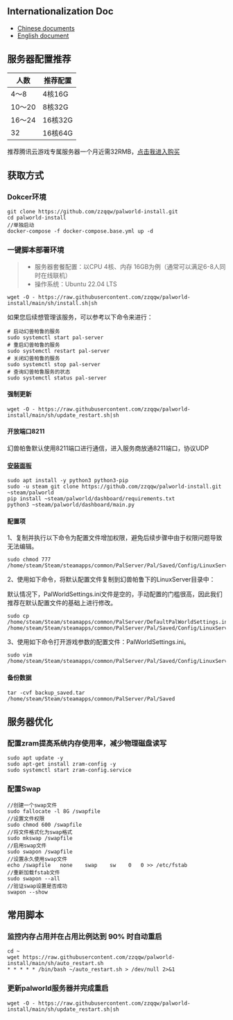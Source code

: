 ## Internationalization Doc

- [Chinese documents](./README.md)
- [English document](./README.EN.md)

## 服务器配置推荐

| 人数   | 推荐配置 |
| ------ | -------- |
| 4～8   | 4核16G   |
| 10～20 | 8核32G   |
| 16～24 | 16核32G  |
| 32     | 16核64G  |

推荐腾讯云游戏专属服务器一个月近需32RMB，[点击我进入购买](https://curl.qcloud.com/Y9Umsuw8)

## 获取方式

### Dokcer环境

~~~
git clone https://github.com/zzqqw/palworld-install.git
cd palworld-install
//单独启动
docker-compose -f docker-compose.base.yml up -d
~~~

### **一键脚本部署环境**
> - 服务器套餐配置：以CPU 4核、内存 16GB为例（通常可以满足6-8人同时在线联机）
> - 操作系统：Ubuntu 22.04 LTS

```shell
wget -O - https://raw.githubusercontent.com/zzqqw/palworld-install/main/sh/install.sh|sh
```
如果您后续想管理该服务，可以参考以下命令来进行：

~~~
# 启动幻兽帕鲁的服务
sudo systemctl start pal-server
# 重启幻兽帕鲁的服务
sudo systemctl restart pal-server
# 关闭幻兽帕鲁的服务
sudo systemctl stop pal-server
# 查询幻兽帕鲁服务的状态
sudo systemctl status pal-server
~~~

#### 强制更新

~~~
wget -O - https://raw.githubusercontent.com/zzqqw/palworld-install/main/sh/update_restart.sh|sh
~~~

#### 开放端口8211

幻兽帕鲁默认使用8211端口进行通信，进入服务商放通8211端口，协议UDP

#### [安装面板](https://github.com/zzqqw/palworld-install/tree/main/dashboard)

~~~
sudo apt install -y python3 python3-pip
sudo -u steam git clone https://github.com/zzqqw/palworld-install.git ~steam/palworld
pip install ~steam/palworld/dashboard/requirements.txt
python3 ~steam/palworld/dashboard/main.py 
~~~

#### 配置项

1、复制并执行以下命令为配置文件增加权限，避免后续步骤中由于权限问题导致无法编辑。

~~~
sudo chmod 777 /home/steam/Steam/steamapps/common/PalServer/Pal/Saved/Config/LinuxServer/PalWorldSettings.ini
~~~

2、使用如下命令，将默认配置文件复制到幻兽帕鲁下的LinuxServer目录中：

默认情况下，PalWorldSettings.ini文件是空的，手动配置的门槛很高，因此我们推荐在默认配置文件的基础上进行修改。

~~~
sudo cp /home/steam/Steam/steamapps/common/PalServer/DefaultPalWorldSettings.ini /home/steam/Steam/steamapps/common/PalServer/Pal/Saved/Config/LinuxServer/PalWorldSettings.ini
~~~

3、使用如下命令打开游戏参数的配置文件：PalWorldSettings.ini。

~~~
sudo vim /home/steam/Steam/steamapps/common/PalServer/Pal/Saved/Config/LinuxServer/PalWorldSettings.ini
~~~

#### 备份数据

~~~
tar -cvf backup_saved.tar /home/steam/Steam/steamapps/common/PalServer/Pal/Saved
~~~

## 服务器优化

### 配置zram提高系统内存使用率，减少物理磁盘读写

~~~
sudo apt update -y
sudo apt-get install zram-config -y
sudo systemctl start zram-config.service
~~~

### 配置Swap

~~~
//创建一个swap文件
sudo fallocate -l 8G /swapfile
//设置文件权限
sudo chmod 600 /swapfile
//将文件格式化为swap格式
sudo mkswap /swapfile
//启用swap文件
sudo swapon /swapfile
//设置永久使用swap文件
echo /swapfile   none    swap    sw    0   0 >> /etc/fstab
//重新加载fstab文件
sudo swapon --all
//验证swap设置是否成功
swapon --show
~~~

## 常用脚本

### 监控内存占用并在占用比例达到 90% 时自动重启

~~~
cd ~
wget https://raw.githubusercontent.com/zzqqw/palworld-install/main/sh/auto_restart.sh
* * * * * /bin/bash ~/auto_restart.sh > /dev/null 2>&1
~~~

### 更新palworld服务器并完成重启

~~~
wget -O - https://raw.githubusercontent.com/zzqqw/palworld-install/main/sh/update_restart.sh|sh
~~~

